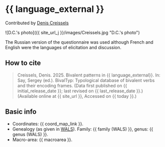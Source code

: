 # {{ language_external }}
Contributed by [Denis Creissels](http://www.deniscreissels.fr/)

![D.C.'s photo]({{ site_url_j }}/images/Creissels.jpg "D.C.'s photo")

The Russian version of the questionnaire was used although French and English were the languages of elicitation and discussion.

## How to cite
> Creissels, Denis. 2025. Bivalent patterns in {{ language_external}}. 
> In: Say, Sergey (ed.). BivalTyp: Typological database of bivalent verbs and their encoding frames. 
> (Data first published on {{ initial_release_date }}; 
> last revised on {{ last_release_date }}.) (Available online at {{ site_url }}, 
> Accessed on {{ today }}.)

## Basic info
- Coordinates: {{ coord_map_link }}.
- Genealogy (as given in [WALS](https://wals.info/)). Family: {{ family (WALS) }}, genus: {{ genus (WALS) }}.
- Macro-area: {{ macroarea }}.

